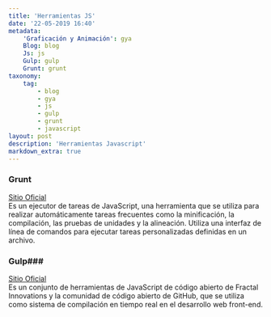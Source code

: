 ```yaml
---
title: 'Herramientas JS'
date: '22-05-2019 16:40'
metadata:
    'Graficación y Animación': gya
    Blog: blog
    Js: js
    Gulp: gulp
    Grunt: grunt
taxonomy:
    tag:
        - blog
        - gya
        - js
        - gulp
        - grunt
        - javascript
layout: post
description: 'Herramientas Javascript'
markdown_extra: true
---
```


### Grunt ###
[Sitio Oficial](https://gruntjs.com/)<br>
Es un ejecutor de tareas de JavaScript, una herramienta que se utiliza para realizar automáticamente tareas frecuentes como la minificación, la compilación, las pruebas de unidades y la alineación. Utiliza una interfaz de línea de comandos para ejecutar tareas personalizadas definidas en un archivo.

### Gulp###
[Sitio Oficial](https://gulpjs.com/)<br>
Es un conjunto de herramientas de JavaScript de código abierto de Fractal Innovations y la comunidad de código abierto de GitHub, que se utiliza como sistema de compilación en tiempo real en el desarrollo web front-end.


